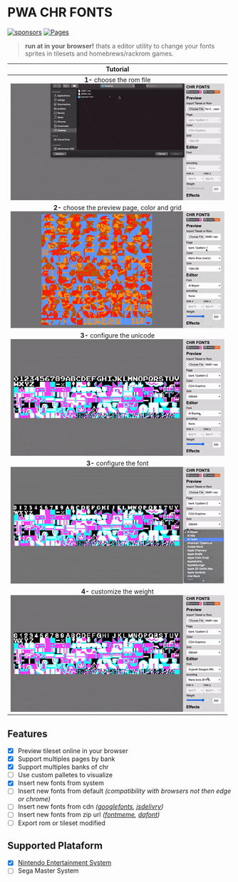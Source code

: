 # PWA CHR FONTS

[![sponsors](https://img.shields.io/github/sponsors/rodrigodornelles?color=ff69b4&logo=github)](https://github.com/sponsors/RodrigoDornelles)
[![Pages](https://github.com/RodrigoDornelles/pwa-fehou/actions/workflows/pages.yml/badge.svg)](https://github.com/RodrigoDornelles/pwa-fehou/actions/workflows/pages.yml)

> **run at in your browser!** thats a editor utility to change your fonts sprites in tilesets and homebrews/rackrom games.

<div align="center">

| Tutorial |
| :------: |
| **1-** choose the rom file<br>![ver02](https://raw.githubusercontent.com/RodrigoDornelles/RodrigoDornelles/master/media/pwa-chr-02-a-min.gif) |
| **2-** choose the preview page, color and grid<br>![ver02](https://raw.githubusercontent.com/RodrigoDornelles/RodrigoDornelles/master/media/pwa-chr-02-b-min.gif) |
| **3-** configure the unicode<br>![ver02](https://raw.githubusercontent.com/RodrigoDornelles/RodrigoDornelles/master/media/pwa-chr-02-c-min.gif) |
| **3-** configure the font<br>![ver02](https://raw.githubusercontent.com/RodrigoDornelles/RodrigoDornelles/master/media/pwa-chr-02-d-min.gif) |
| **4-** customize the weight<br>![ver02](https://raw.githubusercontent.com/RodrigoDornelles/RodrigoDornelles/master/media/pwa-chr-02-e-min.gif) |

</div>

## Features

 * [X] Preview tileset online in your browser
 * [X] Support multiples pages by bank 
 * [X] Support multiples banks of chr
 * [ ] Use custom palletes to visualize
 * [X] Insert new fonts from system
 * [ ] Insert new fonts from default _(compatibility with browsers not then edge or chrome)_
 * [ ] Insert new fonts from cdn _([googlefonts](https://fonts.google.com/), [jsdelivry](https://jsdelivr.com))_
 * [ ] Insert new fonts from zip url _([fontmeme](https://fontmeme.com/), [dafont](dafont.com))_
 * [ ] Export rom or tileset modified

## Supported Plataform

 * [X] [Nintendo Entertainment System](https://www.nesdev.org/wiki)
 * [ ] Sega Master System
